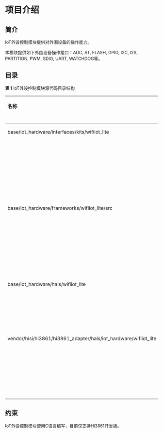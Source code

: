 # 项目介绍<a name="ZH-CN_TOPIC_0000001054181923"></a>

## 简介<a name="section469617221261"></a>

IoT外设控制模块提供对外围设备的操作能力。

本模块提供如下外围设备操作接口：ADC, AT, FLASH, GPIO, I2C, I2S, PARTITION, PWM, SDIO, UART, WATCHDOG等。

## 目录<a name="section1290615452227"></a>

**表 1**  IoT外设控制模块源代码目录结构

<a name="table1090712457224"></a>
<table><thead align="left"><tr id="row490711456228"><th class="cellrowborder" valign="top" width="60.07%" id="mcps1.2.3.1.1"><p id="p17907145122212"><a name="p17907145122212"></a><a name="p17907145122212"></a>名称</p>
</th>
<th class="cellrowborder" valign="top" width="39.93%" id="mcps1.2.3.1.2"><p id="p20907184572213"><a name="p20907184572213"></a><a name="p20907184572213"></a>描述</p>
</th>
</tr>
</thead>
<tbody><tr id="row109071345102214"><td class="cellrowborder" valign="top" width="60.07%" headers="mcps1.2.3.1.1 "><p id="p199072452223"><a name="p199072452223"></a><a name="p199072452223"></a>base/iot_hardware/interfaces/kits/wifiiot_lite</p>
</td>
<td class="cellrowborder" valign="top" width="39.93%" headers="mcps1.2.3.1.2 "><p id="p0907154512215"><a name="p0907154512215"></a><a name="p0907154512215"></a>IoT外设控制模块接口</p>
</td>
</tr>
<tr id="row190716454221"><td class="cellrowborder" valign="top" width="60.07%" headers="mcps1.2.3.1.1 "><p id="p15907245122216"><a name="p15907245122216"></a><a name="p15907245122216"></a>base/iot_hardware/frameworks/wifiiot_lite/src</p>
</td>
<td class="cellrowborder" valign="top" width="39.93%" headers="mcps1.2.3.1.2 "><p id="p0907545142217"><a name="p0907545142217"></a><a name="p0907545142217"></a>IoT外设控制模块实现</p>
</td>
</tr>
<tr id="row179071245122218"><td class="cellrowborder" valign="top" width="60.07%" headers="mcps1.2.3.1.1 "><p id="p7907845112212"><a name="p7907845112212"></a><a name="p7907845112212"></a>base/iot_hardware/hals/wifiiot_lite</p>
</td>
<td class="cellrowborder" valign="top" width="39.93%" headers="mcps1.2.3.1.2 "><p id="p189071445192218"><a name="p189071445192218"></a><a name="p189071445192218"></a>HAL适配层接口</p>
</td>
</tr>
<tr id="row159076459221"><td class="cellrowborder" valign="top" width="60.07%" headers="mcps1.2.3.1.1 "><p id="p29072045132219"><a name="p29072045132219"></a><a name="p29072045132219"></a>vendor/hisi/hi3861/hi3861_adapter/hals/iot_hardware/wifiiot_lite</p>
</td>
<td class="cellrowborder" valign="top" width="39.93%" headers="mcps1.2.3.1.2 "><p id="p190854562216"><a name="p190854562216"></a><a name="p190854562216"></a>HAL适配层接口实现</p>
</td>
</tr>
</tbody>
</table>

## 约束<a name="section1718733212019"></a>

IoT外设控制模块使用C语言编写，目前仅支持Hi3861开发板。

